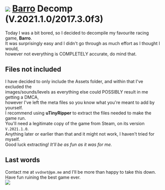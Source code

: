 # <img src="https://community.akamai.steamstatic.com/economy/image/-9a81dlWLwJ2UUGcVs_nsVtzdOEdtWwKGZZLQHTxH5rd9eDAjcFyv45SRYAFMIcKL_PArgVSL403ulRUWEndVKv7hpeCBw07J1xU5u-neFc50fbKI2oQuoS1x4HYlK6iZ7rSwWgEvsMo0r2Sp4ih3hqkpRRp7ril7w/60fx60f"></img> [Barro](https://store.steampowered.com/app/618140/Barro/) Decomp (V.2021.1.0/2017.3.0f3)
Today I was a bit bored, so I decided to decompile my favourite racing game, **Barro**.<br>
It was surprisingly easy and I didn't go through as much effort as I thought I would,<br>
however not everything is COMPLETELY accurate, do mind that.

## Files not included
I have decided to only include the Assets folder, and within that I've excluded the<br>
images/sounds/levels as everything else could POSSIBLY result in me getting a DMCA,<br>
however I've left the meta files so you know what you're meant to add by yourself.<br>
I recommend using **uTinyRipper** to extract the files needed to make the game run.<br>
You'll need a legitimate copy of the game from Steam, on its version `V.2021.1.0`.<br>
Anything later or earlier than that and it might not work, I haven't tried for myself.<br>
Good luck extracting! *It'll be as fun as it was for me.*


## Last words
Contact me at `vvdnet@pm.me` and I'll be more than happy to take this down.<br>
Have fun ruining the best game ever.<br>
<img src="https://cdn.akamai.steamstatic.com/steam/apps/618140/header.jpg"></src>


